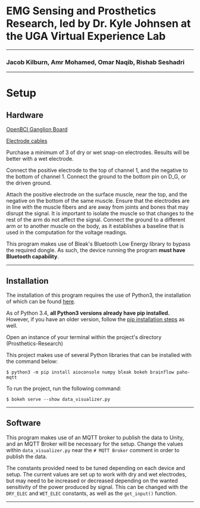 # EMG Sensing and Prosthetics Research, led by Dr. Kyle Johnsen at the UGA Virtual Experience Lab
-----------------------------------------------------------
### Jacob Kilburn, Amr Mohamed, Omar Naqib, Rishab Seshadri
___________________________________________________________

# Setup

## Hardware
[OpenBCI Ganglion Board](https://shop.openbci.com/products/ganglion-board?utm_source=Google-Ads&utm_medium=g&utm_campaign=New_User_Prospecting&utm_adgroudp=New_User_Prospecting_-_dynamic_ad_group&utm_term=&gad_source=1&gclid=CjwKCAiAvdCrBhBREiwAX6-6Uu9az7JFnPIeuNssjLoS34EtB_0Akm6FYNOwoDYpc4Nf-gGQWIKaOhoCRF0QAvD_BwE)

[Electrode cables](https://shop.openbci.com/products/emg-ecg-snap-electrode-cables?variant=37345654079646)

Purchase a minimum of 3 of dry or wet snap-on electrodes. Results will be better with a wet electrode.

Connect the positive electrode to the top of channel 1, and the negative to the bottom of channel 1. Connect the
ground to the bottom pin on D_G, or the driven ground. 

Attach the positive electrode on the surface muscle, near the top, and the negative on the bottom
of the same muscle. Ensure that the electrodes are in line with the muscle fibers and are away from joints and bones that
may disrupt the signal. It is important to isolate the muscle so that changes to the rest of the arm do not affect the signal.
Connect the ground to a different arm or to another muscle on the body, as it establishes a baseline that is used in the
computation for the voltage readings.

This program makes use of Bleak's Bluetooth Low Energy library to bypass the required dongle. As such, the 
device running the program __must have Bluetooth capability__.

-----------------------------------------------------------

## Installation

The installation of this program requires the use of Python3, the installation of which
can be found [here](https://realpython.com/installing-python/#how-to-install-python-on-windows).

As of Python 3.4, __all Python3 versions already have pip installed.__ However, if you have
an older version, follow the [pip installation steps](https://pip.pypa.io/en/stable/installation/) as well.

Open an instance of your terminal within the project's directory (Prosthetics-Research)


This project makes use of several Python libraries that can be installed with the command below:

`$ python3 -m pip install aioconsole numpy bleak bokeh brainflow paho-mqtt`


To run the project, run the following command:

`$ bokeh serve --show data_visualizer.py`

-----------------------------------------------------------

## Software

This program makes use of an MQTT broker to publish the data to Unity, and an MQTT Broker
will be necessary for the setup. Change the values within `data_visualizer.py` near the
`# MQTT Broker` comment in order to publish the data. 

The constants provided need to be tuned depending on each device and setup. The current values are
set up to work with dry and wet electrodes, but may need to be increased or decreased depending on the
wanted sensitivity of the power produced by signal. This can be changed with the `DRY_ELEC` and `WET_ELEC`
constants, as well as the `get_input()` function.

___________________________________________________________

